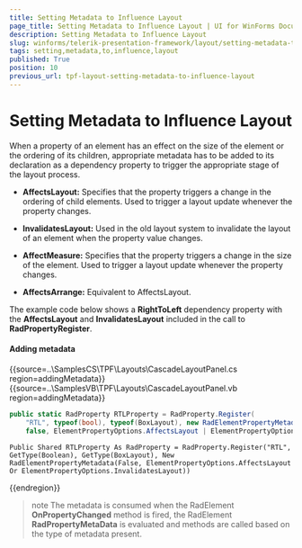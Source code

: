 ```yaml
---
title: Setting Metadata to Influence Layout
page_title: Setting Metadata to Influence Layout | UI for WinForms Documentation
description: Setting Metadata to Influence Layout
slug: winforms/telerik-presentation-framework/layout/setting-metadata-to-influence-layout
tags: setting,metadata,to,influence,layout
published: True
position: 10
previous_url: tpf-layout-setting-metadata-to-influence-layout
---
```


# Setting Metadata to Influence Layout

When a property of an element has an effect on the size of the element or the ordering of its children, appropriate metadata has to be added to its declaration as a dependency property to trigger the appropriate stage of the layout process.

* __AffectsLayout:__ Specifies that the property triggers a change in the ordering of child elements. Used to trigger a layout update whenever the property changes.

* __InvalidatesLayout:__ Used in the old layout system to invalidate the layout of an element when the property value changes.

* __AffectMeasure:__ Specifies that the property triggers a change in the size of the element. Used to trigger a layout update whenever the property changes.

* __AffectsArrange:__ Equivalent to AffectsLayout.

The example code below shows a __RightToLeft__ dependency property with the __AffectsLayout__ and __InvalidatesLayout__ included in the call to __RadPropertyRegister__. 

#### Adding metadata

{{source=..\SamplesCS\TPF\Layouts\CascadeLayoutPanel.cs region=addingMetadata}} 
{{source=..\SamplesVB\TPF\Layouts\CascadeLayoutPanel.vb region=addingMetadata}} 

````C#
public static RadProperty RTLProperty = RadProperty.Register(
    "RTL", typeof(bool), typeof(BoxLayout), new RadElementPropertyMetadata(
    false, ElementPropertyOptions.AffectsLayout | ElementPropertyOptions.InvalidatesLayout));

````
````VB.NET
Public Shared RTLProperty As RadProperty = RadProperty.Register("RTL", GetType(Boolean), GetType(BoxLayout), New RadElementPropertyMetadata(False, ElementPropertyOptions.AffectsLayout Or ElementPropertyOptions.InvalidatesLayout))

````

{{endregion}} 

>note The metadata is consumed when the RadElement __OnPropertyChanged__ method is fired, the RadElement __RadPropertyMetaData__ is evaluated and methods are called based on the type of metadata present.
>


